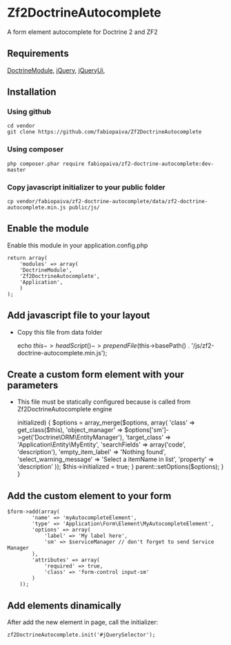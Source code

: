 Zf2DoctrineAutocomplete
=======================

A form element autocomplete for Doctrine 2 and ZF2

## Requirements

[DoctrineModule](https://github.com/doctrine/doctrinemodule), 
[jQuery](http://jquery.com), 
[jQueryUi](http://jqueryui.com), 

## Installation

### Using github

    cd vendor
    git clone https://github.com/fabiopaiva/Zf2DoctrineAutocomplete

### Using composer

    php composer.phar require fabiopaiva/zf2-doctrine-autocomplete:dev-master

### Copy javascript initializer to your public folder

    cp vendor/fabiopaiva/zf2-doctrine-autocomplete/data/zf2-doctrine-autocomplete.min.js public/js/

## Enable the module
Enable this module in your application.config.php

    return array(
        'modules' => array(
        'DoctrineModule',
        'Zf2DoctrineAutocomplete',
        'Application',
        )   
    );

## Add javascript file to your layout 
* Copy this file from data folder

    echo $this
        ->headScript()
        ->prependFile($this->basePath() . '/js/zf2-doctrine-autocomplete.min.js');

## Create a custom form element with your parameters

* This file must be statically configured because is called from Zf2DoctrineAutocomplete engine

    <?php

    namespace Application\Form\Element;
    use Zf2DoctrineAutocomplete\Form\Element\ObjectAutocomplete;

    class MyAutocompleteElement extends ObjectAutocomplete {

        private $initialized = false;

        public function setOptions($options) {
        if (!$this->initialized) {
            $options = array_merge($options, array(
                'class' => get_class($this),
                'object_manager' => $options['sm']->get('Doctrine\ORM\EntityManager'),
                'target_class' => 'Application\Entity\MyEntity',
                'searchFields' => array('code', 'description'),
                'empty_item_label' => 'Nothing found',
                'select_warning_message' => 'Select a itemName in list',
                'property' => 'description'
            ));
            $this->initialized = true;
            }

        parent::setOptions($options);
        }

    }

## Add the custom element to your form

    $form->add(array(
            'name' => 'myAutocompleteElement',
            'type' => 'Application\Form\Element\MyAutocompleteElement',
            'options' => array(
                'label' => 'My label here',
                'sm' => $serviceManager // don't forget to send Service Manager
            ),
            'attributes' => array(
                'required' => true,
                'class' => 'form-control input-sm'
            )
        ));

## Add elements dinamically
After add the new element in page, call the initializer:

    zf2DoctrineAutocomplete.init('#jQuerySelector');
